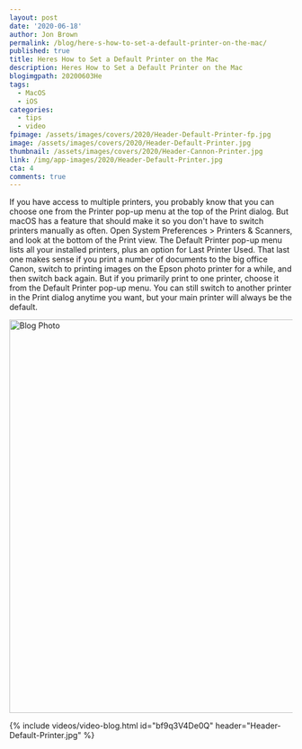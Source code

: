 ```yaml
---
layout: post
date: '2020-06-18'
author: Jon Brown
permalink: /blog/here-s-how-to-set-a-default-printer-on-the-mac/
published: true
title: Heres How to Set a Default Printer on the Mac
description: Heres How to Set a Default Printer on the Mac
blogimgpath: 20200603He
tags:
  - MacOS
  - iOS
categories:
  - tips
  - video
fpimage: /assets/images/covers/2020/Header-Default-Printer-fp.jpg
image: /assets/images/covers/2020/Header-Default-Printer.jpg
thumbnail: /assets/images/covers/2020/Header-Cannon-Printer.jpg
link: /img/app-images/2020/Header-Default-Printer.jpg
cta: 4
comments: true
---
```

If you have access to multiple printers, you probably know that you can
choose one from the Printer pop-up menu at the top of the Print dialog.
But macOS has a feature that should make it so you don't have to switch
printers manually as often. Open System Preferences \> Printers &
Scanners, and look at the bottom of the Print view. The Default Printer
pop-up menu lists all your installed printers, plus an option for Last
Printer Used. That last one makes sense if you print a number of
documents to the big office Canon, switch to printing images on the
Epson photo printer for a while, and then switch back again. But if you
primarily print to one printer, choose it from the Default Printer
pop-up menu. You can still switch to another printer in the Print dialog
anytime you want, but your main printer will always be the default.

<img alt="Blog Photo" src="{{ site.site_cdn }}/assets/images/blog/2020/20200603He/Set-default-printer.png" class="img-fluid rounded m-2" width="700" />

{% include videos/video-blog.html id="bf9q3V4De0Q" header="Header-Default-Printer.jpg" %}